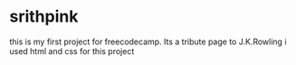 # srithpink
this is my first project for freecodecamp. 
Its a tribute page to J.K.Rowling
i used html and css for this project
